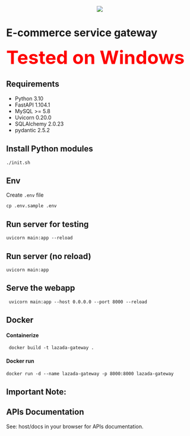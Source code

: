<p align="center" width="100%">
    <img src="https://fastapi.tiangolo.com/img/logo-margin/logo-teal.png">
    <p style="text-align: center;">
</p>

# E-commerce service gateway 

<span style="color:red;font-weight:700;font-size:50px">
    Tested on Windows
</span>

## Requirements
- Python 3.10
- FastAPI 1.104.1
- MySQL >= 5.8
- Uvicorn 0.20.0
- SQLAlchemy 2.0.23
- pydantic 2.5.2

## Install Python modules

```shell
./init.sh
```

## Env

Create `.env` file

```shell
cp .env.sample .env
```

## Run server for testing

```shell
uvicorn main:app --reload    
```

## Run server (no reload)

```shell
uvicorn main:app
```

## Serve the webapp

```shell
 uvicorn main:app --host 0.0.0.0 --port 8000 --reload
```

## Docker
#### Containerize

```shell
 docker build -t lazada-gateway .
```

#### Docker run

```shell
docker run -d --name lazada-gateway -p 8000:8000 lazada-gateway                        
```

## Important Note:


## APIs Documentation

See: host/docs in your browser for APIs documentation.